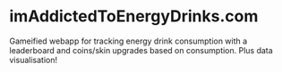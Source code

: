 # imAddictedToEnergyDrinks.com
Gameified webapp for tracking energy drink consumption with a leaderboard and coins/skin upgrades based on consumption. Plus data visualisation!
